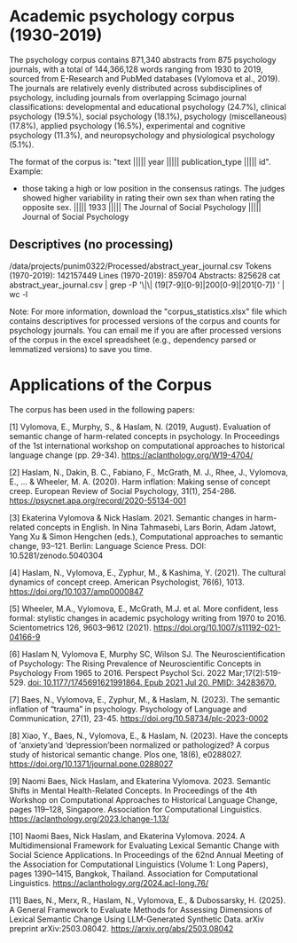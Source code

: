 # Academic psychology corpus (1930-2019)

The psychology corpus contains 871,340 abstracts from 875 psychology journals, with a total of 144,366,128 words ranging from 1930 to 2019, sourced from E-Research and PubMed databases (Vylomova et al., 2019). The journals are relatively evenly distributed across subdisciplines of psychology, including journals from overlapping Scimago journal classifications: developmental and educational psychology (24.7%), clinical psychology (19.5%), social psychology (18.1%), psychology (miscellaneous) (17.8%), applied psychology (16.5%), experimental and cognitive psychology (11.3%), and neuropsychology and physiological psychology (5.1%). 

The format of the corpus is: "text ||||| year ||||| publication_type ||||| id". Example:
- those taking a high or low position in the consensus ratings. The judges showed higher variability in rating their own sex than when rating the opposite sex. ||||| 1933 ||||| The Journal of Social Psychology ||||| Journal of Social Psychology

## Descriptives (no processing)

/data/projects/punim0322/Processed/abstract_year_journal.csv
Tokens (1970-2019): 142157449
Lines (1970-2019): 859704
Abstracts: 825628      cat abstract_year_journal.csv | grep -P '\\|\\| (19[7-9][0-9]|200[0-9]|201[0-7]) ' | wc -l

Note: For more information, download the "corpus_statistics.xlsx" file which contains descriptives for processed versions of the corpus and counts for psychology journals. You can email me if you are after processed versions of the corpus in the excel spreadsheet (e.g., dependency parsed or lemmatized versions) to save you time.

# Applications of the Corpus

The corpus has been used in the following papers:

[1] Vylomova, E., Murphy, S., & Haslam, N. (2019, August). Evaluation of semantic change of harm-related concepts in psychology. In Proceedings of the 1st international workshop on computational approaches to historical language change (pp. 29-34). https://aclanthology.org/W19-4704/

[2] Haslam, N., Dakin, B. C., Fabiano, F., McGrath, M. J., Rhee, J., Vylomova, E., ... & Wheeler, M. A. (2020). Harm inflation: Making sense of concept creep. European Review of Social Psychology, 31(1), 254-286. https://psycnet.apa.org/record/2020-55134-001

[3] Ekaterina Vylomova & Nick Haslam. 2021. Semantic changes in harm-related concepts in English. In Nina Tahmasebi, Lars Borin, Adam Jatowt, Yang Xu & Simon Hengchen (eds.), Computational approaches to semantic change, 93–121. Berlin: Language Science Press. DOI: 10.5281/zenodo.5040304

[4] Haslam, N., Vylomova, E., Zyphur, M., & Kashima, Y. (2021). The cultural dynamics of concept creep. American Psychologist, 76(6), 1013. https://doi.org/10.1037/amp0000847

[5] Wheeler, M.A., Vylomova, E., McGrath, M.J. et al. More confident, less formal: stylistic changes in academic psychology writing from 1970 to 2016. Scientometrics 126, 9603–9612 (2021). https://doi.org/10.1007/s11192-021-04166-9

[6] Haslam N, Vylomova E, Murphy SC, Wilson SJ. The Neuroscientification of Psychology: The Rising Prevalence of Neuroscientific Concepts in Psychology From 1965 to 2016. Perspect Psychol Sci. 2022 Mar;17(2):519-529. [doi: 10.1177/1745691621991864. Epub 2021 Jul 20. PMID: 34283670.](https://journals.sagepub.com/doi/10.1177/1745691621991864)

[7] Baes, N., Vylomova, E., Zyphur, M., & Haslam, N. (2023). The semantic inflation of “trauma” in psychology. Psychology of Language and Communication, 27(1), 23-45. https://doi.org/10.58734/plc-2023-0002

[8] Xiao, Y., Baes, N., Vylomova, E., & Haslam, N. (2023). Have the concepts of ‘anxiety’and ‘depression’been normalized or pathologized? A corpus study of historical semantic change. Plos one, 18(6), e0288027. https://doi.org/10.1371/journal.pone.0288027

[9] Naomi Baes, Nick Haslam, and Ekaterina Vylomova. 2023. Semantic Shifts in Mental Health-Related Concepts. In Proceedings of the 4th Workshop on Computational Approaches to Historical Language Change, pages 119–128, Singapore. Association for Computational Linguistics. https://aclanthology.org/2023.lchange-1.13/

[10] Naomi Baes, Nick Haslam, and Ekaterina Vylomova. 2024. A Multidimensional Framework for Evaluating Lexical Semantic Change with Social Science Applications. In Proceedings of the 62nd Annual Meeting of the Association for Computational Linguistics (Volume 1: Long Papers), pages 1390–1415, Bangkok, Thailand. Association for Computational Linguistics. https://aclanthology.org/2024.acl-long.76/

[11] Baes, N., Merx, R., Haslam, N., Vylomova, E., & Dubossarsky, H. (2025). A General Framework to Evaluate Methods for Assessing Dimensions of Lexical Semantic Change Using LLM-Generated Synthetic Data. arXiv preprint arXiv:2503.08042. https://arxiv.org/abs/2503.08042

